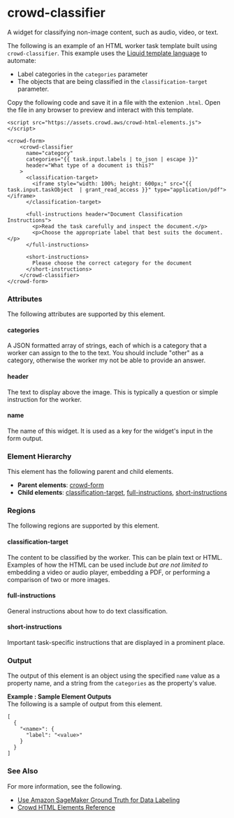 # crowd\-classifier<a name="sms-ui-template-crowd-classifier"></a>

A widget for classifying non\-image content, such as audio, video, or text\.

The following is an example of an HTML worker task template built using `crowd-classifier`\. This example uses the [Liquid template language](https://shopify.github.io/liquid/basics/introduction/) to automate:
+ Label categories in the `categories` parameter 
+ The objects that are being classified in the `classification-target` parameter\. 

Copy the following code and save it in a file with the extenion `.html`\. Open the file in any browser to preview and interact with this template\. 

```
<script src="https://assets.crowd.aws/crowd-html-elements.js"></script>

<crowd-form>
    <crowd-classifier
      name="category"
      categories="{{ task.input.labels | to_json | escape }}"
      header="What type of a document is this?"
    >
      <classification-target>
        <iframe style="width: 100%; height: 600px;" src="{{ task.input.taskObject  | grant_read_access }}" type="application/pdf"></iframe>
      </classification-target>
      
      <full-instructions header="Document Classification Instructions">
        <p>Read the task carefully and inspect the document.</p>
        <p>Choose the appropriate label that best suits the document.</p>
      </full-instructions>

      <short-instructions>
        Please choose the correct category for the document
      </short-instructions>
    </crowd-classifier>
</crowd-form>
```

### Attributes<a name="crowd-classifier-attributes"></a>

The following attributes are supported by this element\.

#### categories<a name="crowd-classifier-attributes-categories"></a>

A JSON formatted array of strings, each of which is a category that a worker can assign to the to the text\. You should include "other" as a category, otherwise the worker my not be able to provide an answer\.

#### header<a name="crowd-classifier-attributes-header"></a>

The text to display above the image\. This is typically a question or simple instruction for the worker\.

#### name<a name="crowd-classifier-attributes-name"></a>

The name of this widget\. It is used as a key for the widget's input in the form output\.

### Element Hierarchy<a name="crowd-classifier-element-hierarchy"></a>

This element has the following parent and child elements\.
+ **Parent elements**: [crowd\-form](sms-ui-template-crowd-form.md)
+ **Child elements**: [classification\-target](#crowd-classifier-regions-classification-target), [full\-instructions](#crowd-classifier-regions-full-instructions), [short\-instructions](#crowd-classifier-regions-short-instructions)

### Regions<a name="crowd-classifier-regions"></a>

The following regions are supported by this element\.

#### classification\-target<a name="crowd-classifier-regions-classification-target"></a>

The content to be classified by the worker\. This can be plain text or HTML\. Examples of how the HTML can be used include *but are not limited to* embedding a video or audio player, embedding a PDF, or performing a comparison of two or more images\.

#### full\-instructions<a name="crowd-classifier-regions-full-instructions"></a>

General instructions about how to do text classification\.

#### short\-instructions<a name="crowd-classifier-regions-short-instructions"></a>

Important task\-specific instructions that are displayed in a prominent place\.

### Output<a name="crowd-classifier-output"></a>

The output of this element is an object using the specified `name` value as a property name, and a string from the `categories` as the property's value\.

**Example : Sample Element Outputs**  
The following is a sample of output from this element\.  

```
[
  {
    "<name>": {
      "label": "<value>"
    }
  }
]
```

### See Also<a name="crowd-classifier-see-also"></a>

For more information, see the following\.
+ [Use Amazon SageMaker Ground Truth for Data Labeling](sms.md)
+ [Crowd HTML Elements Reference](sms-ui-template-reference.md)